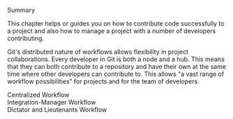 Summary

This chapter helps or guides you on how to contribute code successfully to a project and also how to manage a project with a number of developers contributing.

Git's distributed nature of workflows allows flexibility in project collaborations. Every developer in Git is both a node and a hub. This means that they can both contribute to a repository and have their own at the same time where other developers can contribute to. This allows "a vast range of workflow possibilities" for projects and for the team of developers. 

Centralized Workflow<br>
Integration-Manager Workflow<br>
Dictator and Lieutenants Workflow<br>

